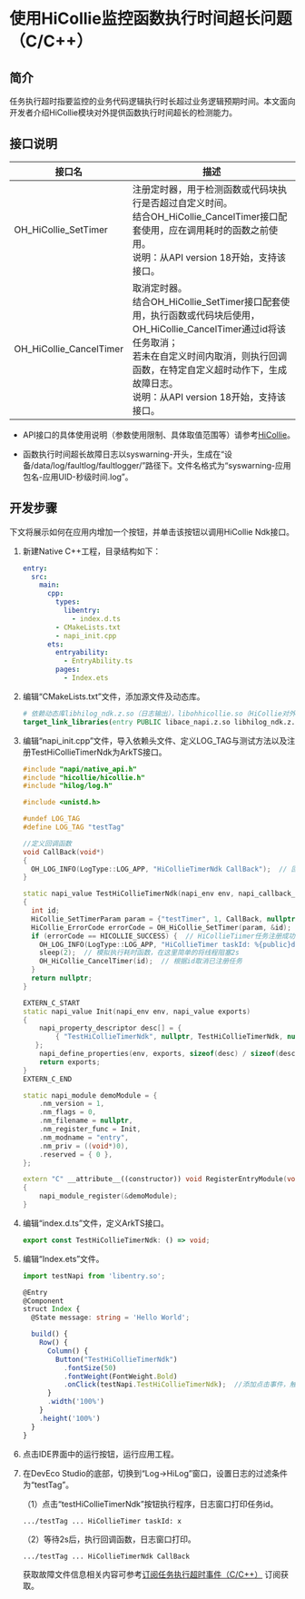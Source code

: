 # 使用HiCollie监控函数执行时间超长问题（C/C++）

## 简介

任务执行超时指要监控的业务代码逻辑执行时长超过业务逻辑预期时间。本文面向开发者介绍HiCollie模块对外提供函数执行时间超长的检测能力。

## 接口说明

| 接口名 | 描述 |
| -------- | -------- |
| OH_HiCollie_SetTimer | 注册定时器，用于检测函数或代码块执行是否超过自定义时间。<br/>结合OH_HiCollie_CancelTimer接口配套使用，应在调用耗时的函数之前使用。<br/>说明：从API version 18开始，支持该接口。 |
| OH_HiCollie_CancelTimer | 取消定时器。<br/>结合OH_HiCollie_SetTimer接口配套使用，执行函数或代码块后使用，OH_HiCollie_CancelTimer通过id将该任务取消；<br/>若未在自定义时间内取消，则执行回调函数，在特定自定义超时动作下，生成故障日志。<br/>说明：从API version 18开始，支持该接口。 |

- API接口的具体使用说明（参数使用限制、具体取值范围等）请参考[HiCollie](../reference/apis-performance-analysis-kit/capi-hicollie-h.md)。

- 函数执行时间超长故障日志以syswarning-开头，生成在“设备/data/log/faultlog/faultlogger/”路径下。文件名格式为“syswarning-应用包名-应用UID-秒级时间.log”。

## 开发步骤

下文将展示如何在应用内增加一个按钮，并单击该按钮以调用HiCollie Ndk接口。

1. 新建Native C++工程，目录结构如下：

   ```yml
   entry:
     src:
       main:
         cpp:
           types:
             libentry:
               - index.d.ts
           - CMakeLists.txt
           - napi_init.cpp
         ets:
           entryability:
             - EntryAbility.ts
           pages:
             - Index.ets
   ```

2. 编辑“CMakeLists.txt”文件，添加源文件及动态库。

   ```cmake
   # 依赖动态库libhilog_ndk.z.so（日志输出），libohhicollie.so（HiCollie对外检测接口）
   target_link_libraries(entry PUBLIC libace_napi.z.so libhilog_ndk.z.so libohhicollie.so)
   ```

3. 编辑“napi_init.cpp”文件，导入依赖头文件、定义LOG_TAG与测试方法以及注册TestHiCollieTimerNdk为ArkTS接口。

   ```c++
   #include "napi/native_api.h"
   #include "hicollie/hicollie.h"
   #include "hilog/log.h"
   
   #include <unistd.h>
   
   #undef LOG_TAG
   #define LOG_TAG "testTag"
   
   //定义回调函数
   void CallBack(void*)
   {
     OH_LOG_INFO(LogType::LOG_APP, "HiCollieTimerNdk CallBack");  // 回调函数中打印日志
   }
   
   static napi_value TestHiCollieTimerNdk(napi_env env, napi_callback_info info)
   {
     int id;
     HiCollie_SetTimerParam param = {"testTimer", 1, CallBack, nullptr, HiCollie_Flag::HICOLLIE_FLAG_LOG};  // 设置HiCollieTimer 参数（Timer任务名，超时时间，回调函数，回调函数参数，超时发生后行为）
     HiCollie_ErrorCode errorCode = OH_HiCollie_SetTimer(param, &id);  // 注册HiCollieTimer函数执行时长超时检测一次性任务
     if (errorCode == HICOLLIE_SUCCESS) {  // HiCollieTiimer任务注册成功
       OH_LOG_INFO(LogType::LOG_APP, "HiCollieTimer taskId: %{public}d", id); // 打印任务id
       sleep(2);  // 模拟执行耗时函数，在这里简单的将线程阻塞2s
       OH_HiCollie_CancelTimer(id);  // 根据id取消已注册任务
     }
     return nullptr;
   }
   
   EXTERN_C_START
   static napi_value Init(napi_env env, napi_value exports)
   {
       napi_property_descriptor desc[] = {
           { "TestHiCollieTimerNdk", nullptr, TestHiCollieTimerNdk, nullptr, nullptr, nullptr, napi_default, nullptr }      // 将TestHiCollieTimerNdk注册为ArkTS接口
      };
       napi_define_properties(env, exports, sizeof(desc) / sizeof(desc[0]), desc);
       return exports;
   }
   EXTERN_C_END
   
   static napi_module demoModule = {
       .nm_version = 1,
       .nm_flags = 0,
       .nm_filename = nullptr,
       .nm_register_func = Init,
       .nm_modname = "entry",
       .nm_priv = ((void*)0),
       .reserved = { 0 },
   };
   
   extern "C" __attribute__((constructor)) void RegisterEntryModule(void)
   {
       napi_module_register(&demoModule);
   }
   ```

4. 编辑“index.d.ts”文件，定义ArkTS接口。

   ```ts
   export const TestHiCollieTimerNdk: () => void;
   ```

5. 编辑“Index.ets”文件。

   ```ts
   import testNapi from 'libentry.so';
   
   @Entry
   @Component
   struct Index {
     @State message: string = 'Hello World';
   
     build() {
       Row() {
         Column() {
           Button("TestHiCollieTimerNdk")
             .fontSize(50)
             .fontWeight(FontWeight.Bold)
             .onClick(testNapi.TestHiCollieTimerNdk);  //添加点击事件，触发testHiCollieTimerNdk方法。
         }
         .width('100%')
       }
       .height('100%')
     }
   }
   ```

6. 点击IDE界面中的运行按钮，运行应用工程。

7. 在DevEco Studio的底部，切换到“Log->HiLog”窗口，设置日志的过滤条件为“testTag”。

   （1）点击“testHiCollieTimerNdk”按钮执行程序，日志窗口打印任务id。

   ```
   .../testTag ... HiCollieTimer taskId: x
   ```

   （2）等待2s后，执行回调函数，日志窗口打印。

   ```
   .../testTag ... HiCollieTimerNdk CallBack
   ```

   获取故障文件信息相关内容可参考[订阅任务执行超时事件（C/C++）](hiappevent-watcher-apphicollie-events-ndk.md) 订阅获取。
